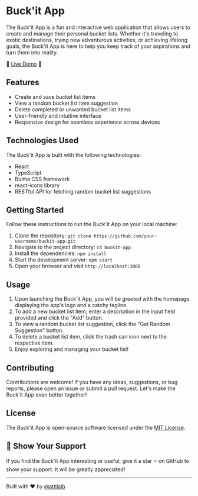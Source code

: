 # Buck'it App

The Buck'it App is a fun and interactive web application that allows users to create and manage their personal bucket lists. Whether it's traveling to exotic destinations, trying new adventurous activities, or achieving lifelong goals, the Buck'it App is here to help you keep track of your aspirations and turn them into reality.

🌟 [Live Demo](https://www.example.com) 🌟

## Features

- Create and save bucket list items
- View a random bucket list item suggestion
- Delete completed or unwanted bucket list items
- User-friendly and intuitive interface
- Responsive design for seamless experience across devices

## Technologies Used

The Buck'it App is built with the following technologies:

- React
- TypeScript
- Bulma CSS framework
- react-icons library
- RESTful API for fetching random bucket list suggestions

## Getting Started

Follow these instructions to run the Buck'it App on your local machine:

1. Clone the repository: `git clone https://github.com/your-username/buckit-app.git`
2. Navigate to the project directory: `cd buckit-app`
3. Install the dependencies: `npm install`
4. Start the development server: `npm start`
5. Open your browser and visit `http://localhost:3000`

## Usage

1. Upon launching the Buck'it App, you will be greeted with the homepage displaying the app's logo and a catchy tagline.
2. To add a new bucket list item, enter a description in the input field provided and click the "Add" button.
3. To view a random bucket list suggestion, click the "Get Random Suggestion" button.
4. To delete a bucket list item, click the trash can icon next to the respective item.
5. Enjoy exploring and managing your bucket list!

## Contributing

Contributions are welcome! If you have any ideas, suggestions, or bug reports, please open an issue or submit a pull request. Let's make the Buck'it App even better together!

## License

The Buck'it App is open-source software licensed under the [MIT License](https://opensource.org/licenses/MIT).

## 🚀 Show Your Support

If you find the Buck'it App interesting or useful, give it a star ⭐️ on GitHub to show your support. It will be greatly appreciated!

---

Built with ❤️ by [@attilalb](https://github.com/attilalb)

